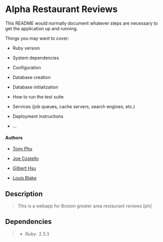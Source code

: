 # Alpha Restaurant Reviews

This README would normally document whatever steps are necessary to get the
application up and running.

Things you may want to cover:

* Ruby version

* System dependencies

* Configuration

* Database creation

* Database initialization

* How to run the test suite

* Services (job queues, cache servers, search engines, etc.)

* Deployment instructions

* ...

#### Authors

* [Tony Phu](https://github.com/Phu-Bahr)

* [Joe Costello](https://github.com/jkc909)

* [Gilbert Hsu](https://github.com/sketchbook21)

* [Louis Blake](https://github.com/Equable)

## Description

> This is a webapp for Boston greater area restaurant reviews [ph]


## Dependencies

> * Ruby- 2.3.3
